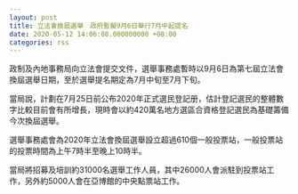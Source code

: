 ```yaml
---
layout: post
title: 立法會換屆選舉　政府暫擬9月6日舉行7月中起提名
date: 2020-05-12 14:06:08.000000000 +08:00
categories: rss
---
```


政制及內地事務局向立法會提交文件，選舉事務處暫時以9月6日為第七屆立法會換屆選舉日期，至於選舉提名期定為7月中旬至7月下旬。

當局說，計劃在7月25日前公布2020年正式選民登記册，估計登記選民的整體數字比較目前會有所增長，現時會以約420萬名地方選區合資格登記選民為基礎籌備今次換屆選舉。

選舉事務處會為2020年立法會換屆選舉設立超過610個一般投票站，一般投票站的投票時間為上午7時半至晚上10時半。

當局將招募及培訓約31000名選舉工作人員，其中26000人會派駐到投票站工作，另外約5000人會在亞博館的中央點票站工作。

